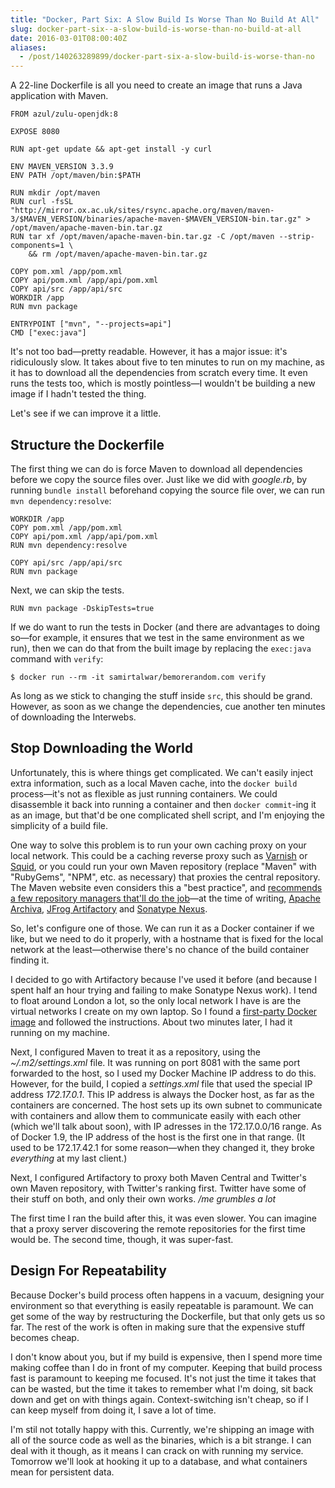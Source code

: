 ```yaml
---
title: "Docker, Part Six: A Slow Build Is Worse Than No Build At All"
slug: docker-part-six--a-slow-build-is-worse-than-no-build-at-all
date: 2016-03-01T08:00:40Z
aliases:
  - /post/140263289899/docker-part-six-a-slow-build-is-worse-than-no
---
```


A 22-line Dockerfile is all you need to create an image that runs a Java application with Maven.

    FROM azul/zulu-openjdk:8

    EXPOSE 8080

    RUN apt-get update && apt-get install -y curl

    ENV MAVEN_VERSION 3.3.9
    ENV PATH /opt/maven/bin:$PATH

    RUN mkdir /opt/maven
    RUN curl -fsSL "http://mirror.ox.ac.uk/sites/rsync.apache.org/maven/maven-3/$MAVEN_VERSION/binaries/apache-maven-$MAVEN_VERSION-bin.tar.gz" > /opt/maven/apache-maven-bin.tar.gz
    RUN tar xf /opt/maven/apache-maven-bin.tar.gz -C /opt/maven --strip-components=1 \
        && rm /opt/maven/apache-maven-bin.tar.gz

    COPY pom.xml /app/pom.xml
    COPY api/pom.xml /app/api/pom.xml
    COPY api/src /app/api/src
    WORKDIR /app
    RUN mvn package

    ENTRYPOINT ["mvn", "--projects=api"]
    CMD ["exec:java"]

<!--more-->

It's not too bad—pretty readable. However, it has a major issue: it's ridiculously slow. It takes about five to ten minutes to run on my machine, as it has to download all the dependencies from scratch every time. It even runs the tests too, which is mostly pointless—I wouldn't be building a new image if I hadn't tested the thing.

Let's see if we can improve it a little.

## Structure the Dockerfile

The first thing we can do is force Maven to download all dependencies before we copy the source files over. Just like we did with *google.rb*, by running `bundle install` beforehand copying the source file over, we can run `mvn dependency:resolve`:

    WORKDIR /app
    COPY pom.xml /app/pom.xml
    COPY api/pom.xml /app/api/pom.xml
    RUN mvn dependency:resolve

    COPY api/src /app/api/src
    RUN mvn package

Next, we can skip the tests.

    RUN mvn package -DskipTests=true

If we do want to run the tests in Docker (and there are advantages to doing so—for example, it ensures that we test in the same environment as we run), then we can do that from the built image by replacing the `exec:java` command with `verify`:

    $ docker run --rm -it samirtalwar/bemorerandom.com verify

As long as we stick to changing the stuff inside `src`, this should be grand. However, as soon as we change the dependencies, cue another ten minutes of downloading the Interwebs.

## Stop Downloading the World

Unfortunately, this is where things get complicated. We can't easily inject extra information, such as a local Maven cache, into the `docker build` process—it's not as flexible as just running containers. We could disassemble it back into running a container and then `docker commit`-ing it as an image, but that'd be one complicated shell script, and I'm enjoying the simplicity of a build file.

One way to solve this problem is to run your own caching proxy on your local network. This could be a caching reverse proxy such as [Varnish][] or [Squid][], or you could run your own Maven repository (replace "Maven" with "RubyGems", "NPM", etc. as necessary) that proxies the central repository. The Maven website even considers this a "best practice", and [recommends a few repository managers that'll do the job][Maven - Repository Management]—at the time of writing, [Apache Archiva][], [JFrog Artifactory][] and [Sonatype Nexus][].

[Squid]: http://www.squid-cache.org/
[Varnish]: https://www.varnish-cache.org/
[Maven - Repository Management]: https://maven.apache.org/repository-management.html
[Apache Archiva]: https://archiva.apache.org/
[JFrog Artifactory]: https://www.jfrog.com/open-source/
[Sonatype Nexus]: http://www.sonatype.org/nexus/go/

So, let's configure one of those. We can run it as a Docker container if we like, but we need to do it properly, with a hostname that is fixed for the local network at the least—otherwise there's no chance of the build container finding it.

I decided to go with Artifactory because I've used it before (and because I spent half an hour trying and failing to make Sonatype Nexus work). I tend to float around London a lot, so the only local network I have is are the virtual networks I create on my own laptop. So I found a [first-party Docker image][Artifactory: Running with Docker] and followed the instructions. About two minutes later, I had it running on my machine.

[Artifactory: Running with Docker]: https://www.jfrog.com/confluence/display/RTF/Running+with+Docker

Next, I configured Maven to treat it as a repository, using the *~/.m2/settings.xml* file. It was running on port 8081 with the same port forwarded to the host, so I used my Docker Machine IP address to do this. However, for the build, I copied a *settings.xml* file that used the special IP address *172.17.0.1*. This IP address is always the Docker host, as far as the containers are concerned. The host sets up its own subnet to communicate with containers and allow them to communicate easily with each other (which we'll talk about soon), with IP adresses in the 172.17.0.0/16 range. As of Docker 1.9, the IP address of the host is the first one in that range. (It used to be 172.17.42.1 for some reason—when they changed it, they broke *everything* at my last client.)

Next, I configured Artifactory to proxy both Maven Central and Twitter's own Maven repository, with Twitter's ranking first. Twitter have some of their stuff on both, and only their own works. */me grumbles a lot*

The first time I ran the build after this, it was even slower. You can imagine that a proxy server discovering the remote repositories for the first time would be. The second time, though, it was super-fast.

## Design For Repeatability

Because Docker's build process often happens in a vacuum, designing your environment so that everything is easily repeatable is paramount. We can get some of the way by restructuring the Dockerfile, but that only gets us so far. The rest of the work is often in making sure that the expensive stuff becomes cheap.

I don't know about you, but if my build is expensive, then I spend more time making coffee than I do in front of my computer. Keeping that build process fast is paramount to keeping me focused. It's not just the time it takes that can be wasted, but the time it takes to remember what I'm doing, sit back down and get on with things again. Context-switching isn't cheap, so if I can keep myself from doing it, I save a lot of time.

I'm stil not totally happy with this. Currently, we're shipping an image with all of the source code as well as the binaries, which is a bit strange. I can deal with it though, as it means I can crack on with running my service. Tomorrow we'll look at hooking it up to a database, and what containers mean for persistent data.
